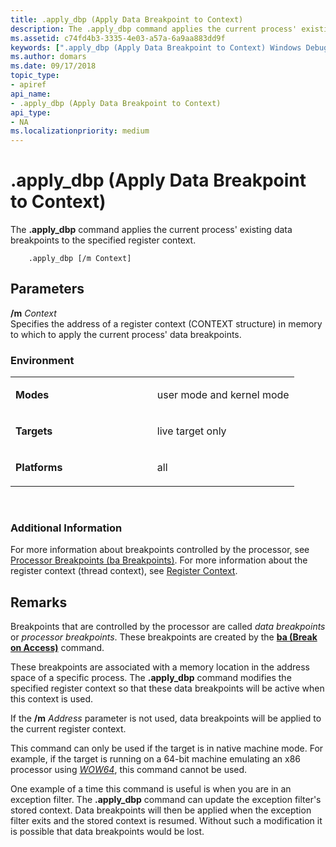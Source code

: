 ```yaml
---
title: .apply_dbp (Apply Data Breakpoint to Context)
description: The .apply_dbp command applies the current process' existing data breakpoints to the specified register context.
ms.assetid: c74fd4b3-3335-4e03-a57a-6a9aa883dd9f
keywords: [".apply_dbp (Apply Data Breakpoint to Context) Windows Debugging"]
ms.author: domars
ms.date: 09/17/2018
topic_type:
- apiref
api_name:
- .apply_dbp (Apply Data Breakpoint to Context)
api_type:
- NA
ms.localizationpriority: medium
---
```


# .apply\_dbp (Apply Data Breakpoint to Context)


The **.apply\_dbp** command applies the current process' existing data breakpoints to the specified register context.

```dbgcmd
    .apply_dbp [/m Context] 
```

## <span id="Parameters"></span><span id="parameters"></span><span id="PARAMETERS"></span>Parameters


<span id="________m_______Context______"></span><span id="________m_______context______"></span><span id="________M_______CONTEXT______"></span> **/m** *Context*   
Specifies the address of a register context (CONTEXT structure) in memory to which to apply the current process' data breakpoints.

### <span id="Environment"></span><span id="environment"></span><span id="ENVIRONMENT"></span>Environment

<table>
<colgroup>
<col width="50%" />
<col width="50%" />
</colgroup>
<tbody>
<tr class="odd">
<td align="left"><p><strong>Modes</strong></p></td>
<td align="left"><p>user mode and kernel mode</p></td>
</tr>
<tr class="even">
<td align="left"><p><strong>Targets</strong></p></td>
<td align="left"><p>live target only</p></td>
</tr>
<tr class="odd">
<td align="left"><p><strong>Platforms</strong></p></td>
<td align="left"><p>all</p></td>
</tr>
</tbody>
</table>

 

### <span id="Additional_Information"></span><span id="additional_information"></span><span id="ADDITIONAL_INFORMATION"></span>Additional Information

For more information about breakpoints controlled by the processor, see [Processor Breakpoints (ba Breakpoints)](processor-breakpoints---ba-breakpoints-.md). For more information about the register context (thread context), see [Register Context](changing-contexts.md#register-context).

Remarks
-------

Breakpoints that are controlled by the processor are called *data breakpoints* or *processor breakpoints*. These breakpoints are created by the [**ba (Break on Access)**](ba--break-on-access-.md) command.

These breakpoints are associated with a memory location in the address space of a specific process. The **.apply\_dbp** command modifies the specified register context so that these data breakpoints will be active when this context is used.

If the **/m** *Address* parameter is not used, data breakpoints will be applied to the current register context.

This command can only be used if the target is in native machine mode. For example, if the target is running on a 64-bit machine emulating an x86 processor using [*WOW64*](https://msdn.microsoft.com/library/windows/hardware/ff556347#wdkgloss-wow64), this command cannot be used.

One example of a time this command is useful is when you are in an exception filter. The **.apply\_dbp** command can update the exception filter's stored context. Data breakpoints will then be applied when the exception filter exits and the stored context is resumed. Without such a modification it is possible that data breakpoints would be lost.

 

 





